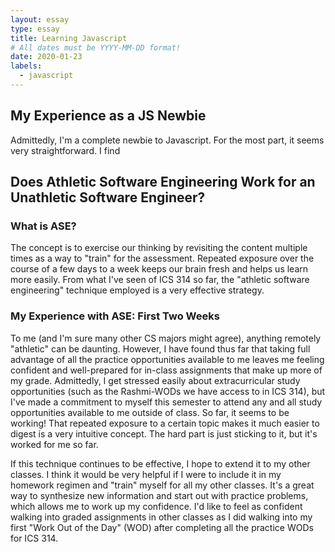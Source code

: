```yaml
---
layout: essay
type: essay
title: Learning Javascript
# All dates must be YYYY-MM-DD format!
date: 2020-01-23
labels:
  - javascript
---
```

## My Experience as a JS Newbie
Admittedly, I'm a complete newbie to Javascript. For the most part, it seems very straightforward. I find 

## Does Athletic Software Engineering Work for an Unathletic Software Engineer?
### What is ASE?
The concept is to exercise our thinking by revisiting the content multiple times as a way to "train" for the assessment. Repeated exposure over the course of a few days to a week keeps our brain fresh and helps us learn more easily. From what I've seen of ICS 314 so far, the "athletic software engineering" technique employed is a very effective strategy. 

### My Experience with ASE: First Two Weeks
To me (and I'm sure many other CS majors might agree), anything remotely "athletic" can be daunting. However, I have found thus far that taking full advantage of all the practice opportunities available to me leaves me feeling confident and well-prepared for in-class assignments that make up more of my grade. Admittedly, I get stressed easily about extracurricular study opportunities (such as the Rashmi-WODs we have access to in ICS 314), but I've made a commitment to myself this semester to attend any and all study opportunities available to me outside of class. So far, it seems to be working! That repeated exposure to a certain topic makes it much easier to digest is a very intuitive concept. The hard part is just sticking to it, but it's worked for me so far.

If this technique continues to be effective, I hope to extend it to my other classes. I think it would be very helpful if I were to include it in my homework regimen and "train" myself for all my other classes. It's a great way to synthesize new information and start out with practice problems, which allows me to work up my confidence. I'd like to feel as confident walking into graded assignments in other classes as I did walking into my first "Work Out of the Day" (WOD) after completing all the practice WODs for ICS 314.
